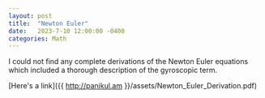 ```yaml
---
layout: post
title:  "Newton Euler"
date:   2023-7-10 12:00:00 -0400
categories: Math
---
```


I could not find any complete derivations of the Newton Euler equations which included a thorough description of the gyroscopic term.

[Here's a link]({{ http://panikul.am }}/assets/Newton_Euler_Derivation.pdf)
